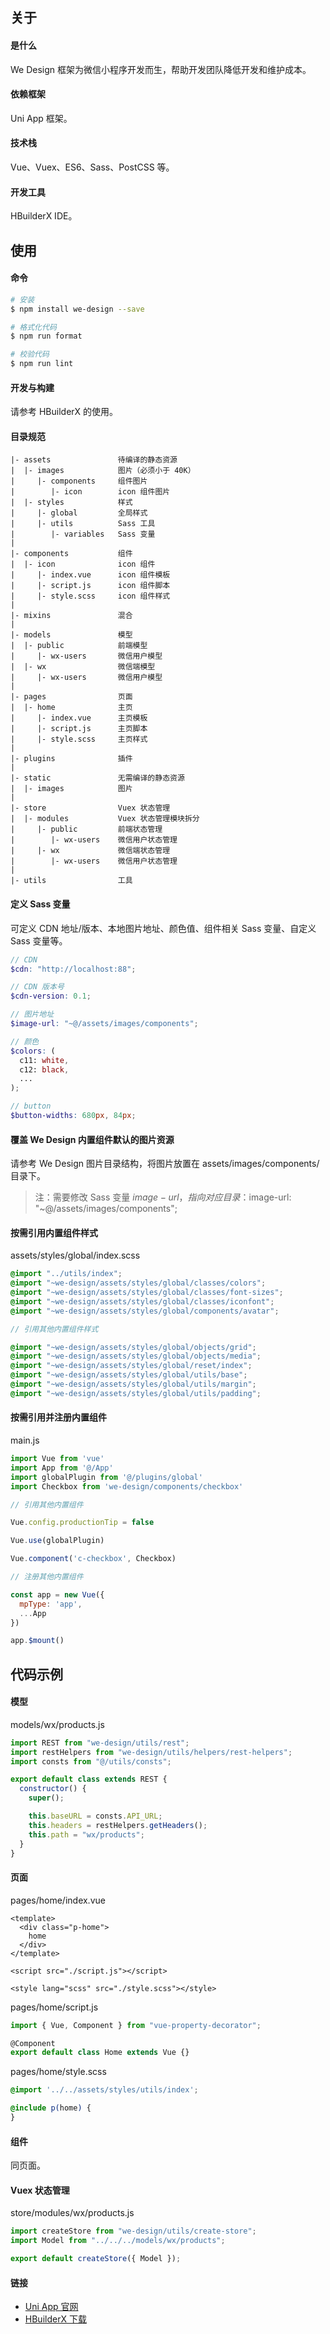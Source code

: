 ## 关于

#### 是什么

We Design 框架为微信小程序开发而生，帮助开发团队降低开发和维护成本。

#### 依赖框架

Uni App 框架。

#### 技术栈

Vue、Vuex、ES6、Sass、PostCSS 等。

#### 开发工具

HBuilderX IDE。

## 使用

#### 命令

```bash
# 安装
$ npm install we-design --save

# 格式化代码
$ npm run format

# 校验代码
$ npm run lint
```

#### 开发与构建

请参考 HBuilderX 的使用。

#### 目录规范

```
|- assets               待编译的静态资源
|  |- images            图片（必须小于 40K）
|     |- components     组件图片
|        |- icon        icon 组件图片
|  |- styles            样式
|     |- global         全局样式
|     |- utils          Sass 工具
|        |- variables   Sass 变量
|
|- components           组件
|  |- icon              icon 组件
|     |- index.vue      icon 组件模板
|     |- script.js      icon 组件脚本
|     |- style.scss     icon 组件样式
|
|- mixins               混合
|
|- models               模型
|  |- public            前端模型
|     |- wx-users       微信用户模型
|  |- wx                微信端模型
|     |- wx-users       微信用户模型
|
|- pages                页面
|  |- home              主页
|     |- index.vue      主页模板
|     |- script.js      主页脚本
|     |- style.scss     主页样式
|
|- plugins              插件
|
|- static               无需编译的静态资源
|  |- images            图片
|
|- store                Vuex 状态管理
|  |- modules           Vuex 状态管理模块拆分
|     |- public         前端状态管理
|        |- wx-users    微信用户状态管理
|     |- wx             微信端状态管理
|        |- wx-users    微信用户状态管理
|
|- utils                工具
```

#### 定义 Sass 变量

可定义 CDN 地址/版本、本地图片地址、颜色值、组件相关 Sass 变量、自定义 Sass 变量等。

```scss
// CDN
$cdn: "http://localhost:88";

// CDN 版本号
$cdn-version: 0.1;

// 图片地址
$image-url: "~@/assets/images/components";

// 颜色
$colors: (
  c11: white,
  c12: black,
  ...
);

// button
$button-widths: 680px, 84px;
```

#### 覆盖 We Design 内置组件默认的图片资源

请参考 We Design 图片目录结构，将图片放置在 assets/images/components/ 目录下。
> 注：需要修改 Sass 变量 $image-url，指向对应目录：$image-url: "~@/assets/images/components";

#### 按需引用内置组件样式

assets/styles/global/index.scss

```scss
@import "../utils/index";
@import "~we-design/assets/styles/global/classes/colors";
@import "~we-design/assets/styles/global/classes/font-sizes";
@import "~we-design/assets/styles/global/classes/iconfont";
@import "~we-design/assets/styles/global/components/avatar";

// 引用其他内置组件样式

@import "~we-design/assets/styles/global/objects/grid";
@import "~we-design/assets/styles/global/objects/media";
@import "~we-design/assets/styles/global/reset/index";
@import "~we-design/assets/styles/global/utils/base";
@import "~we-design/assets/styles/global/utils/margin";
@import "~we-design/assets/styles/global/utils/padding";
```

#### 按需引用并注册内置组件

main.js

```js
import Vue from 'vue'
import App from '@/App'
import globalPlugin from '@/plugins/global'
import Checkbox from 'we-design/components/checkbox'

// 引用其他内置组件

Vue.config.productionTip = false

Vue.use(globalPlugin)

Vue.component('c-checkbox', Checkbox)

// 注册其他内置组件

const app = new Vue({
  mpType: 'app',
  ...App
})

app.$mount()
```

## 代码示例

#### 模型

models/wx/products.js

```js
import REST from "we-design/utils/rest";
import restHelpers from "we-design/utils/helpers/rest-helpers";
import consts from "@/utils/consts";

export default class extends REST {
  constructor() {
    super();

    this.baseURL = consts.API_URL;
    this.headers = restHelpers.getHeaders();
    this.path = "wx/products";
  }
}
```

#### 页面

pages/home/index.vue

```vue
<template>
  <div class="p-home">
    home
  </div>
</template>

<script src="./script.js"></script>

<style lang="scss" src="./style.scss"></style>
```

pages/home/script.js

```js
import { Vue, Component } from "vue-property-decorator";

@Component
export default class Home extends Vue {}
```

pages/home/style.scss

```scss
@import '../../assets/styles/utils/index';

@include p(home) {
}
```

#### 组件

同页面。

#### Vuex 状态管理

store/modules/wx/products.js

```js
import createStore from "we-design/utils/create-store";
import Model from "../../../models/wx/products";

export default createStore({ Model });
```

#### 链接

- [Uni App 官网](https://uniapp.dcloud.io/)
- [HBuilderX 下载](https://www.dcloud.io/hbuilderx.html)
